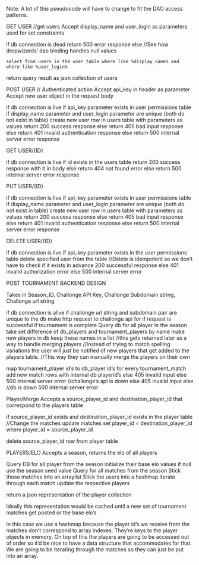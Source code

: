 Note: A lot of this pseudocode will have to change to fit the DAO access patterns.

GET USER //get users
Accept display_name and user_login as parameters used for set constraints

if db connection is dead
return 500 error response
else
	//See how dropwizards’ dao binding handles null values

	select from users in the user table where like %display_name% and where like %user_login%
return query result as json collection of users

POST USER // Authenticated action
Accept api_key in header as parameter
Accept new user object in the request body

if db connection is live
	if api_key parameter exists in user permissions table
if display_name parameter and user_login parameter are unique (both do not exist in table)
	create new user row in users table with parameters as values
	return 200 success response
else
	return 405 bad input response
	else
		return 401 invalid authentication response
else
	return 500 internal server error response

GET USER/{ID}

if db connection is live
	if id exists in the users table
		return 200 success response with it in body
	else
		return 404 not found error
else
	return 500 internal server error response




PUT USER/{ID}

if db connection is live
	if api_key parameter exists in user permissions table
if display_name parameter and user_login parameter are unique (both do not exist in table)
	create new user row in users table with parameters as values
	return 200 success response
else
	return 405 bad input response
	else
		return 401 invalid authentication response
else
	return 500 internal server error response

DELETE USER/{ID}

if db connection is live
	if api_key parameter exists in the user permissions table
		delete specified user from the table
		//Delete is idempotent so we don’t have to check if it exists in advance
		200 successful response
	else
		401 invalid authorization error
else
	500 internal server error

POST TOURNAMENT BACKEND DESIGN

Takes in Season_ID, Challonge API Key, Challonge Subdomain string, Challonge url string

if db connection is alive
	if challonge url string and subdomain pair are unique to the db
make http request to challonge api for
	if request is successful
		if tournament is complete
			Query db for all player in the season
			take set difference of db_players and tournament_players by name
			make new players in db
				keep these names in a list
				//this gets returned later as a way to handle merging players
				//Instead of trying to match spelling variations the user will just be notified of new players that get added to the players table.
				//This way they can manually merge the players on their own

map tournament_player id’s to db_player id’s
			for every tournament_match
add new match rows with internal db playerid’s
		else
			405 invalid input
	else
		500 internal server error //challonge’s api is down
	else
		405 invalid input
else //db is down
	500 internal server error


Player/Merge
Accepts a source_player_id and destination_player_id that correspond to the players table

if source_player_id exists and destination_player_id exists in the player table
	//Change the matches
	update matches
	set player_id = destination_player_id
	where player_id = source_player_id

delete source_player_id row from player table


PLAYERS/ELO
Accepts a season, returns the elo of all players

Query DB for all player from the season
	initialize their base elo values
		if null
use the season seed value
Query for all matches from the season
Stick those matches into an arraylist
Stick the users into a hashmap
iterate through each match
	update the respective players

return a json representation of the player collection

Ideally this representation would be cached until a new set of tournament matches get posted or the base elo’s

In this case we use a hashmap because the player id’s we receive from the matches don’t correspond to array indexes. They’re keys to the player objects in memory. On top of this the players are going to be accessed out of order so it’d be nice to have a data structure that accommodates for that. We are going to be iterating through the matches so they can just be put into an array.
